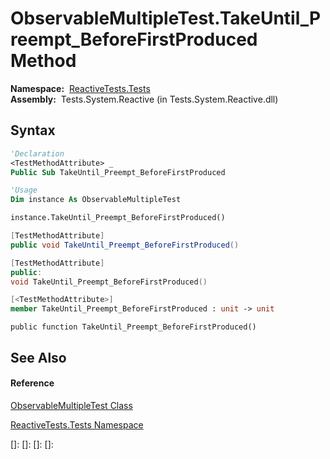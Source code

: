 # ObservableMultipleTest.TakeUntil\_Preempt\_BeforeFirstProduced Method

**Namespace:**  [ReactiveTests.Tests](ReactiveTests.Tests\ReactiveTests.Tests.md)  
**Assembly:**  Tests.System.Reactive (in Tests.System.Reactive.dll)

## Syntax

```vb
'Declaration
<TestMethodAttribute> _
Public Sub TakeUntil_Preempt_BeforeFirstProduced
```

```vb
'Usage
Dim instance As ObservableMultipleTest

instance.TakeUntil_Preempt_BeforeFirstProduced()
```

```csharp
[TestMethodAttribute]
public void TakeUntil_Preempt_BeforeFirstProduced()
```

```c++
[TestMethodAttribute]
public:
void TakeUntil_Preempt_BeforeFirstProduced()
```

```fsharp
[<TestMethodAttribute>]
member TakeUntil_Preempt_BeforeFirstProduced : unit -> unit 
```

```jscript
public function TakeUntil_Preempt_BeforeFirstProduced()
```

## See Also

#### Reference

[ObservableMultipleTest Class](ObservableMultipleTest\ObservableMultipleTest.md)

[ReactiveTests.Tests Namespace](ReactiveTests.Tests\ReactiveTests.Tests.md)

[]: 
[]: 
[]: 
[]: 